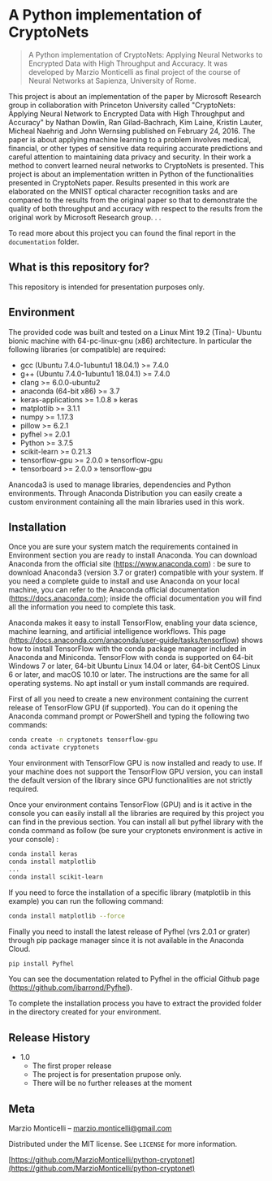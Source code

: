 # A Python implementation of CryptoNets  
> A Python implementation of CryptoNets: Applying Neural Networks to Encrypted Data with High Throughput and Accuracy.
It was developed by Marzio Monticelli as final project of the course of Neural Networks at Sapienza, University of Rome.

This project is about an implementation of the paper by Microsoft Research group
in collaboration with Princeton University called "CryptoNets: Applying Neural
Network to Encrypted Data with High Throughput and Accuracy" by Nathan Dowlin,
Ran Gilad-Bachrach, Kim Laine, Kristin Lauter, Micheal Naehrig and John Wernsing
published on February 24, 2016. The paper is about applying machine learning
to a problem involves medical, financial, or other types of sensitive data requiring
accurate predictions and careful attention to maintaining data privacy and security.
In their work a method to convert learned neural networks to CryptoNets is presented.
This project is about an implementation written in Python of the functionalities
presented in CryptoNets paper. Results presented in this work are elaborated on the
MNIST optical character recognition tasks and are compared to the results from the
original paper so that to demonstrate the quality of both throughput and accuracy
with respect to the results from the original work by Microsoft Research group. . .

To read more about this project you can found the final report in the ``documentation`` folder. 


## What is this repository for?
This repository is intended for presentation purposes only.

## Environment

The provided code was built and tested on a Linux Mint 19.2 (Tina)- Ubuntu bionic machine with 64-pc-linux-gnu (x86) architecture.
In particular the following libraries (or compatible) are required:

* gcc (Ubuntu 7.4.0-1ubuntu1 18.04.1) >= 7.4.0
* g++ (Ubuntu 7.4.0-1ubuntu1 18.04.1) >= 7.4.0
* clang >= 6.0.0-ubuntu2
* anaconda (64-bit x86) >= 3.7
* keras-applications >= 1.0.8 » keras
* matplotlib >= 3.1.1
* numpy >= 1.17.3
* pillow >= 6.2.1
* pyfhel >= 2.0.1
* Python >= 3.7.5
* scikit-learn >= 0.21.3
* tensorflow-gpu >= 2.0.0 » tensorflow-gpu
* tensorboard >= 2.0.0 » tensorflow-gpu


Anancoda3 is used to manage libraries, dependencies and Python environments.
Through Anaconda Distribution you can easily create a custom environment containing
all the main libraries used in this work.

## Installation

Once you are sure your system match the requirements contained in Environment
section you are ready to install Anaconda.
You can download Anaconda from the official site (https://www.anaconda.com) :
be sure to download Anaconda3 (version 3.7 or grater) compatible with your system.
If you need a complete guide to install and use Anaconda on your local machine,
you can refer to the Anaconda official documentation (https://docs.anaconda.com);
inside the official documentation you will find all the information you need to complete
this task.

Anaconda makes it easy to install TensorFlow, enabling your data science, machine
learning, and artificial intelligence workflows.
This page (https://docs.anaconda.com/anaconda/user-guide/tasks/tensorflow) shows
how to install TensorFlow with the conda package manager included in Anaconda
and Miniconda. TensorFlow with conda is supported on 64-bit Windows 7 or later,
64-bit Ubuntu Linux 14.04 or later, 64-bit CentOS Linux 6 or later, and macOS 10.10
or later. The instructions are the same for all operating systems. No apt install or
yum install commands are required.

First of all you need to create a new environment containing the current release
of TensorFlow GPU (if supported). You can do it opening the Anaconda command
prompt or PowerShell and typing the following two commands:

```sh
conda create -n cryptonets tensorflow-gpu
conda activate cryptonets
```

Your environment with TensorFlow GPU is now installed and ready to use.
If your machine does not support the TensorFlow GPU version, you can install the
default version of the library since GPU functionalities are not strictly required.

Once your environment contains TensorFlow (GPU) and is it active in the console
you can easily install all the libraries are required by this project you can find in the
previous section. You can install all but pyfhel library with the conda command as follow
(be sure your cryptonets environment is active in your console) :

```sh
conda install keras
conda install matplotlib
...
conda install scikit-learn
```

If you need to force the installation of a specific library (matplotlib in this example)
you can run the following command:

```sh
conda install matplotlib --force
```

Finally you need to install the latest release of Pyfhel (vrs 2.0.1 or grater) through
pip package manager since it is not available in the Anaconda Cloud.

```sh
pip install Pyfhel
```

You can see the documentation related to Pyfhel in the official Github page (https://github.com/ibarrond/Pyfhel).

To complete the installation process you have to extract the provided folder in the
directory created for your environment.

## Release History

* 1.0
    * The first proper release
    * The project is for presentation prupose only.
    * There will be no further releases at the moment

## Meta

Marzio Monticelli – marzio.monticelli@gmail.com

Distributed under the MIT license. See ``LICENSE`` for more information.

[https://github.com/MarzioMonticelli/python-cryptonet](https://github.com/MarzioMonticelli/python-cryptonet)
